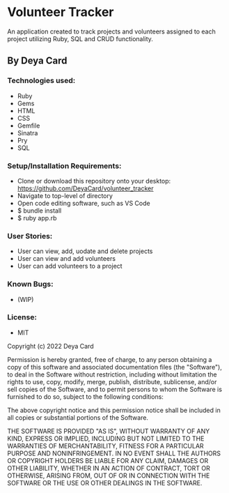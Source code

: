 # Volunteer Tracker

An application created to track projects and volunteers assigned to each project utilizing Ruby, SQL and CRUD functionality. 

## By Deya Card

### Technologies used:
* Ruby
* Gems
* HTML
* CSS
* Gemfile
* Sinatra
* Pry
* SQL


### Setup/Installation Requirements:
* Clone or download this repository onto your desktop: https://github.com/DeyaCard/volunteer_tracker
* Navigate to top-level of directory
* Open code editing software, such as VS Code
* $ bundle install 
* $ ruby app.rb


### User Stories:
* User can view, add, uodate and delete projects
* User can view and add volunteers
* User can add volunteers to a project


### Known Bugs:
*  (WIP)


### License: 
* MIT

Copyright (c) 2022 Deya Card

Permission is hereby granted, free of charge, to any person obtaining a copy of this software and associated documentation files (the "Software"), to deal in the Software without restriction, including without limitation the rights to use, copy, modify, merge, publish, distribute, sublicense, and/or sell copies of the Software, and to permit persons to whom the Software is furnished to do so, subject to the following conditions:

The above copyright notice and this permission notice shall be included in all copies or substantial portions of the Software.

THE SOFTWARE IS PROVIDED "AS IS", WITHOUT WARRANTY OF ANY KIND, EXPRESS OR IMPLIED, INCLUDING BUT NOT LIMITED TO THE WARRANTIES OF MERCHANTABILITY, FITNESS FOR A PARTICULAR PURPOSE AND NONINFRINGEMENT. IN NO EVENT SHALL THE AUTHORS OR COPYRIGHT HOLDERS BE LIABLE FOR ANY CLAIM, DAMAGES OR OTHER LIABILITY, WHETHER IN AN ACTION OF CONTRACT, TORT OR OTHERWISE, ARISING FROM, OUT OF OR IN CONNECTION WITH THE SOFTWARE OR THE USE OR OTHER DEALINGS IN THE SOFTWARE.